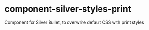 # component-silver-styles-print

Component for Silver Bullet, to overwrite default CSS with print styles
